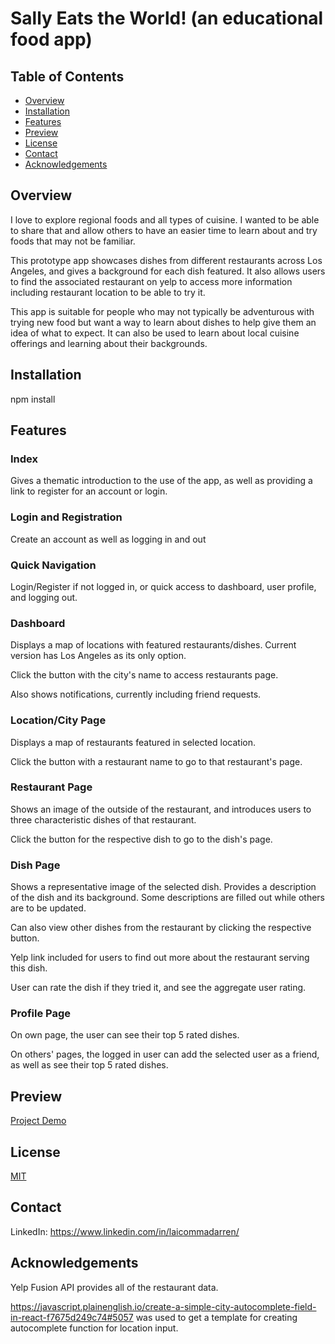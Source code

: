 # Sally Eats the World! (an educational food app)

## Table of Contents

- [Overview](#overview)
- [Installation](#installation)
- [Features](#features)
- [Preview](#preview)
- [License](#license)
- [Contact](#contact)
- [Acknowledgements](#acknowledgements)
  
## Overview

I love to explore regional foods and all types of cuisine. I wanted to be able to share that and allow others to have an easier time to learn about and try foods that may not be familiar.

This prototype app showcases dishes from different restaurants across Los Angeles, and gives a background for each dish featured. It also allows users to find the associated restaurant on yelp to access more information including restaurant location to be able to try it.

This app is suitable for people who may not typically be adventurous with trying new food but want a way to learn about dishes to help give them an idea of what to expect. It can also be used to learn about local cuisine offerings and learning about their backgrounds.

## Installation

npm install

## Features

### Index

Gives a thematic introduction to the use of the app, as well as providing a link to register for an account or login.

### Login and Registration

Create an account as well as logging in and out

### Quick Navigation

Login/Register if not logged in, or quick access to dashboard, user profile, and logging out.

### Dashboard

Displays a map of locations with featured restaurants/dishes. Current version has Los Angeles as its only option.

Click the button with the city's name to access restaurants page.

Also shows notifications, currently including friend requests.

### Location/City Page

Displays a map of restaurants featured in selected location.

Click the button with a restaurant name to go to that restaurant's page.

### Restaurant Page

Shows an image of the outside of the restaurant, and introduces users to three characteristic dishes of that restaurant.

Click the button for the respective dish to go to the dish's page.

### Dish Page

Shows a representative image of the selected dish. Provides a description of the dish and its background. Some descriptions are filled out while others are to be updated.

Can also view other dishes from the restaurant by clicking the respective button.

Yelp link included for users to find out more about the restaurant serving this dish.

User can rate the dish if they tried it, and see the aggregate user rating.

### Profile Page

On own page, the user can see their top 5 rated dishes.

On others' pages, the logged in user can add the selected user as a friend, as well as see their top 5 rated dishes.


## Preview

[Project Demo](https://youtu.be/Iy9ZQWMGWno)

## License

[MIT](https://choosealicense.com/licenses/mit/)

## Contact

LinkedIn:
https://www.linkedin.com/in/laicommadarren/

## Acknowledgements
Yelp Fusion API provides all of the restaurant data.

https://javascript.plainenglish.io/create-a-simple-city-autocomplete-field-in-react-f7675d249c74#5057 was used to get a template for creating autocomplete function for location input.
